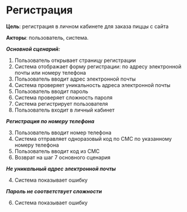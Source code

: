 # **Регистрация**

**Цель**: регистрация в личном кабинете для заказа пиццы с сайта

**Акторы**: пользователь, система.

**_Основной сценарий:_**
1. Пользователь открывает страницу регистрации
2. Система отображает форму регистрации: по адресу электронной почты или номеру телефона
3. Пользователь вводит адрес электронной почты 
4. Система проверяет уникальность адреса электронной почты
5. Пользователь вводит пароль
6. Система проверяет сложность пароля
7. Система регистрирует пользователя
8. Пользователь входит в личный кабинет

**_Регистрация по номеру телефона_**

3. Пользователь вводит номер телефона
4. Система отправляет одноразовый код по СМС по указанному номеру телефона
5. Пользователь вводит код из СМС
6. Возврат на шаг 7 основного сценария

**_Не уникальный адрес электронной почты_**

4. Система показывает ошибку

**_Пароль не соответствует сложности_**

6. Система показывает ошибку
